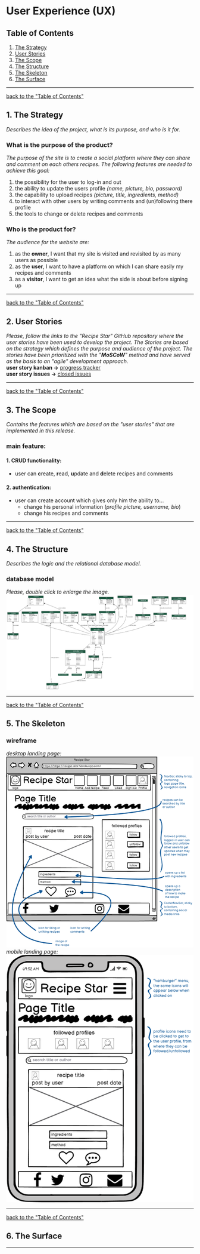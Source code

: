 # User Experience (UX)
## Table of Contents
1. [The Strategy](#1-the-strategy)
2. [User Stories](#2-user-stories)
3. [The Scope](#3-the-scope)
4. [The Structure](#4-the-structure)
5. [The Skeleton](#5-the-skeleton)
6. [The Surface](#6-the-surface)
***
[back to the "Table of Contents"](#table-of-contents)
## 1. The Strategy
*Describes the idea of the project, what is its purpose, and who is it for.*
### What is the purpose of the product?
*The purpose of the site is to create a social platform where they can share and comment on each others recipes. The following features are needed to achieve this goal:*
1. the possibility for the user to log-in and out
2. the ability to update the users profile *(name, picture, bio, password)*
3. the capability to upload recipes *(picture, title, ingredients, method)*
4. to interact with other users by writing comments and (un)following there profile
5. the tools to change or delete recipes and comments
### Who is the product for?
*The audience for the website are:*
1. as the **owner**, I want that my site is visited and revisited by as many users as possible
2. as the **user**, I want to have a platform on which I can share easily my recipes and comments
3. as a **visitor**, I want to get an idea what the side is about before signing up
***
[back to the "Table of Contents"](#table-of-contents)
## 2. User Stories
*Please, follow the links to the "Recipe Star" GitHub repository where the user stories have been used to develop the project. The Stories are based on the strategy which defines the purpose and audience of the project. The stories have been prioritized with the "**MoSCoW**" method and have served as the basis to an "agile" development approach.*  
**user story kanban ->** [progress tracker](https://github.com/users/Zolske/projects/5/views/1)  
**user story issues ->** [closed issues](https://github.com/Zolske/recipe-star/issues?q=is%3Aissue+is%3Aclosed)
***
[back to the "Table of Contents"](#table-of-contents)
## 3. The Scope
*Contains the features which are based on the "user stories" that are implemented in this release.*  
### main feature:
#### **1. CRUD functionality:**
- user can **c**reate, **r**ead, **u**pdate and **d**elete recipes and comments
#### **2. authentication:**
- user can create account which gives only him the ability to...  
    - change his personal information (*profile picture, username, bio*)
    - change his recipes and comments  
***
[back to the "Table of Contents"](#table-of-contents)
## 4. The Structure
*Describes the logic and the relational database model.*
### database model
*Please, double click to enlarge the image.*  
![database_model](./images/database_model.png)
***
[back to the "Table of Contents"](#table-of-contents)
## 5. The Skeleton
### wireframe
*desktop landing page:*  
![desktop wireframe](./images/wireframe_recipe-star_desktop.png)  
*mobile landing page:*  
![mobile wireframe](./images/wireframe_recipe-star_mobile.png)
***
[back to the "Table of Contents"](#table-of-contents)
## 6. The Surface

***
